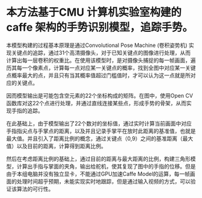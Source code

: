 ﻿# 本方法基于CMU 计算机实验室构建的caffe 架构的手势识别模型，追踪手势。

本模型构建的过程基本原理是通过Convolutional Pose Machine (卷积姿势机) 实现关键点的追踪，通过31个高清摄像头，对于已知关键点的图像进行处理，从而计算出每一层卷积的权重比。在使用该模型时，是对摄像头捕捉的每一帧画面，遍历其每一个像素点，计算每一点对应某一关键点的概率，找到全图中对应某一关键点概率最大的点，并且只有当其概率值超过门槛值时，才可以认为这一点就是所对应的关键点。

因而模型输出是可能包含空元素的22个坐标构成的矩阵。在图中，使用Open CV 函数库对这22个点进行处理，并通过直线连接某些点，形成手势的骨架，从而实现手指的追踪。



在此基础上，由于模型输出了22个数对的坐标值，通过实时计算当前画面中对应手指指尖点与手掌点的距离，以及并且记录手掌平在放时此距离的基准值，也就是最大值。并且引入了距离比例的概念，通过关键点（0,9）之间的基准距离（最大值）以及目前的距离，计算得到距离比例。

然后在考虑距离比例的基础上，通过目前的距离与最大距离的比例，构建三角形模型，计算出手指与掌面的夹角，输出给舵机，使其复现了图中的手指的位移。但是由于本组电脑并没有独立显卡，不能通过GPU加速Caffe Model的运算，每一帧画面的处理时间超乎预期，未能实现实时地跟踪，但是通过输入视频的方式，可以验证该算法的可行性。



